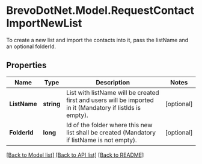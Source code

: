 # BrevoDotNet.Model.RequestContactImportNewList
To create a new list and import the contacts into it, pass the listName and an optional folderId.

## Properties

Name | Type | Description | Notes
------------ | ------------- | ------------- | -------------
**ListName** | **string** | List with listName will be created first and users will be imported in it (Mandatory if listIds is empty). | [optional] 
**FolderId** | **long** | Id of the folder where this new list shall be created (Mandatory if listName is not empty). | [optional] 

[[Back to Model list]](../../README.md#documentation-for-models) [[Back to API list]](../../README.md#documentation-for-api-endpoints) [[Back to README]](../../README.md)

